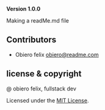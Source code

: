 <!-- project name  -->
<!-- author name and date created  -->
<!-- usage and technologies  -->
<!-- softwares  -->
<!-- liscene  -->

**Version 1.0.0**

Making a readMe.md file

## Contributors

- Obiero felix <obiero@readme.com>

## license & copyright
@ obiero felix, fullstack dev

Licensed under the [MIT License](LICENSE).